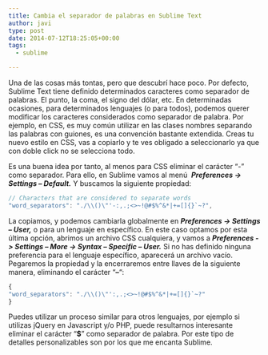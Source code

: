 ```yaml
---
title: Cambia el separador de palabras en Sublime Text
author: javi
type: post
date: 2014-07-12T18:25:05+00:00
tags:
  - sublime

---
```

Una de las cosas más tontas, pero que descubrí hace poco. Por defecto, Sublime Text tiene definido determinados caracteres como separador de palabras. El punto, la coma, el signo del dólar, etc. En determinadas ocasiones, para determinados lenguajes (o para todos), podemos querer modificar los caracteres considerados como separador de palabra. Por ejemplo, en CSS, es muy común utilizar en las clases nombres separando las palabras con guiones, es una convención bastante extendida. Creas tu nuevo estilo en CSS, vas a copiarlo y te ves obligado a seleccionarlo ya que con doble click no se selecciona todo.

Es una buena idea por tanto, al menos para CSS eliminar el carácter &#8220;-&#8221; como separador. Para ello, en Sublime vamos al menú  _**Preferences -> Settings &#8211; Default.**_ Y buscamos la siguiente propiedad:

```js
// Characters that are considered to separate words
"word_separators": "./\\()\"'-:,.;<>~!@#$%^&*|+=[]{}`~?",
```

La copiamos, y podemos cambiarla globalmente en _**Preferences -> Settings &#8211; User,**_ o para un lenguaje en específico. En este caso optamos por esta última opción, abrimos un archivo CSS cualquiera, y vamos a **_Preferences -> Settings &#8211; More -> Syntax &#8211; Specific &#8211; User._** Si no has definido ninguna preferencia para el lenguaje específico, aparecerá un archivo vacío. Pegaremos la propiedad y la encerraremos entre llaves de la siguiente manera, eliminando el carácter &#8220;**&#8211;**&#8220;:

```js
{
"word_separators": "./\\()\"':,.;<>~!@#$%^&*|+=[]{}`~?"
}
```

Puedes utilizar un proceso similar para otros lenguajes, por ejemplo si utilizas jQuery en Javascript y/o PHP, puede resultarnos interesante eliminar el carácter &#8220;**$**&#8221; como separador de palabra. Por este tipo de detalles personalizables son por los que me encanta Sublime.
